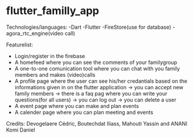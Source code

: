 # flutter_familly_app

Technologies/languages:
-Dart
-Flutter
-FireStore(use for database)
-agora_rtc_engine(video call)

Featurelist:
- Login/register in the firebase
- A homefeed where you can see the comments of your familygroup
- A one-to-one comunication tool where you can chat with you family members and makes (video)calls
- A profile page where the user can see his/her credantials based on the informations given in on the flutter application
  -> you can accept new family members
  -> there is a faq pag where you can write your questions(for all users)
  -> you can log out
  -> you can delete a user 
- A event page where you can make and plan events
- A calender page where you can plan meeting and events

Credits:
 Devogelaere Cédric, Boutechdat Iliass, Mahouti Yassin and ANANI Komi Daniel
